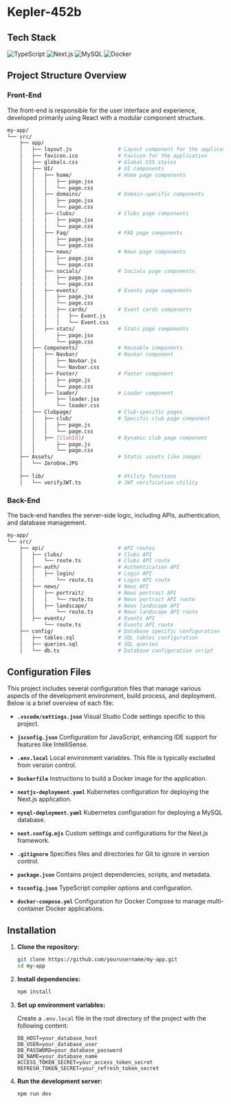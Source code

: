 # Kepler-452b


## Tech Stack

![TypeScript](https://img.shields.io/badge/TypeScript-3178C6?style=for-the-badge&logo=typescript&logoColor=white)
![Next.js](https://img.shields.io/badge/Next.js-000000?style=for-the-badge&logo=nextdotjs&logoColor=white)
![MySQL](https://img.shields.io/badge/MySQL-4479A1?style=for-the-badge&logo=mysql&logoColor=white)
![Docker](https://img.shields.io/badge/Docker-2496ED?style=for-the-badge&logo=docker&logoColor=white)

## Project Structure Overview

### Front-End

The front-end is responsible for the user interface and experience, developed primarily using React with a modular component structure.

```bash
my-app/
└── src/
    ├── app/
    │   ├── layout.js               # Layout component for the application
    │   ├── favicon.ico             # Favicon for the application
    │   ├── globals.css             # Global CSS styles
    │   ├── UI/                     # UI components
    │   │   ├── home/               # Home page components
    │   │   │   ├── page.jsx        
    │   │   │   └── page.css        
    │   │   ├── domains/            # Domain-specific components
    │   │   │   ├── page.jsx        
    │   │   │   └── page.css        
    │   │   ├── clubs/              # Clubs page components
    │   │   │   ├── page.jsx        
    │   │   │   └── page.css        
    │   │   ├── Faq/                # FAQ page components
    │   │   │   ├── page.jsx        
    │   │   │   └── page.css        
    │   │   ├── news/               # News page components
    │   │   │   ├── page.jsx        
    │   │   │   └── page.css        
    │   │   ├── socials/            # Socials page components
    │   │   │   ├── page.jsx        
    │   │   │   └── page.css        
    │   │   ├── events/             # Events page components
    │   │   │   ├── page.jsx        
    │   │   │   └── page.css        
    │   │   │   ├── cards/          # Event cards components
    │   │   │   │   ├── Event.js    
    │   │   │   │   └── Event.css   
    │   │   ├── stats/              # Stats page components
    │   │       ├── page.jsx        
    │   │       └── page.css        
    │   ├── Components/             # Reusable components
    │   │   ├── Navbar/             # Navbar component
    │   │   │   ├── Navbar.js       
    │   │   │   └── Navbar.css      
    │   │   ├── Footer/             # Footer component
    │   │   │   ├── page.js         
    │   │   │   └── page.css        
    │   │   ├── loader/             # Loader component
    │   │       ├── loader.jsx      
    │   │       └── loader.css      
    │   ├── Clubpage/               # Club-specific pages
    │   │   ├── club/               # Specific club page component
    │   │   │   ├── page.js         
    │   │   │   └── page.css        
    │   │   ├── [ClubId]/           # Dynamic club page component
    │   │       ├── page.js         
    │   │       └── page.css        
    ├── Assets/                     # Static assets like images
    │   └── ZeroOne.JPG             
    │
    ├── lib/                        # Utility functions
    │   └── verifyJWT.ts            # JWT verification utility
```

### Back-End

The back-end handles the server-side logic, including APIs, authentication, and database management.

```bash
my-app/
└── src/
    ├── api/                        # API routes
    │   ├── clubs/                  # Clubs API
    │   │   └── route.ts            # Clubs API route
    │   ├── auth/                   # Authentication API
    │   │   ├── login/              # Login API
    │   │       └── route.ts        # Login API route
    │   ├── news/                   # News API
    │   │   ├── portrait/           # News portrait API
    │   │   │   └── route.ts        # News portrait API route
    │   │   ├── landscape/          # News landscape API
    │   │       └── route.ts        # News landscape API route
    │   ├── events/                 # Events API
    │       └── route.ts            # Events API route
    ├── config/                     # Database specific configuration
    │   ├── tables.sql              # SQL tables configuration
    │   ├── queries.sql             # SQL queries
    │   └── db.ts                   # Database configuration script

```

## Configuration Files

This project includes several configuration files that manage various aspects of the development environment, build process, and deployment. Below is a brief overview of each file:

- **`.vscode/settings.json`**  Visual Studio Code settings specific to this project.

- **`jsconfig.json`**  Configuration for JavaScript, enhancing IDE support for features like IntelliSense.

- **`.env.local`**  Local environment variables. This file is typically excluded from version control.

- **`Dockerfile`**  Instructions to build a Docker image for the application.

- **`nextjs-deployment.yaml`**  Kubernetes configuration for deploying the Next.js application.

- **`mysql-deployment.yaml`**  Kubernetes configuration for deploying a MySQL database.

- **`next.config.mjs`**  Custom settings and configurations for the Next.js framework.

- **`.gitignore`**  Specifies files and directories for Git to ignore in version control.

- **`package.json`**  Contains project dependencies, scripts, and metadata.

- **`tsconfig.json`**  TypeScript compiler options and configuration.

- **`docker-compose.yml`**  Configuration for Docker Compose to manage multi-container Docker applications.


## Installation

1. **Clone the repository:**

    ```bash
    git clone https://github.com/yourusername/my-app.git
    cd my-app
    ```

2. **Install dependencies:**

    ```bash
    npm install
    ```

3. **Set up environment variables:**

    Create a `.env.local` file in the root directory of the project with the following content:

    ```env
    DB_HOST=your_database_host
    DB_USER=your_database_user
    DB_PASSWORD=your_database_password
    DB_NAME=your_database_name
    ACCESS_TOKEN_SECRET=your_access_token_secret
    REFRESH_TOKEN_SECRET=your_refresh_token_secret
    ```

4. **Run the development server:**

    ```bash
    npm run dev
    ```
